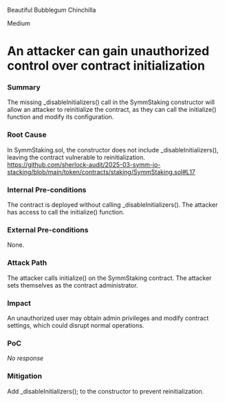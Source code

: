 Beautiful Bubblegum Chinchilla

Medium

# An attacker can gain unauthorized control over contract initialization

### Summary

The missing _disableInitializers() call in the SymmStaking constructor will allow an attacker to reinitialize the contract, as they can call the initialize() function and modify its configuration.

### Root Cause

In SymmStaking.sol, the constructor does not include _disableInitializers(), leaving the contract vulnerable to reinitialization.
https://github.com/sherlock-audit/2025-03-symm-io-stacking/blob/main/token/contracts/staking/SymmStaking.sol#L17

### Internal Pre-conditions

The contract is deployed without calling _disableInitializers().
The attacker has access to call the initialize() function.

### External Pre-conditions

None.

### Attack Path

The attacker calls initialize() on the SymmStaking contract.
The attacker sets themselves as the contract administrator.

### Impact

An unauthorized user may obtain admin privileges and modify contract settings, which could disrupt normal operations.

### PoC

_No response_

### Mitigation

Add _disableInitializers(); to the constructor to prevent reinitialization.